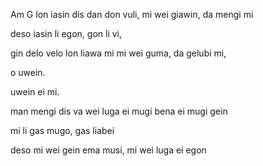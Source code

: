 Am          G
lon iasin dis dan don vuli,
mi wei giawin, 
da mengi mi

deso iasin li egon,
gon li vi,

gin delo velo lon liawa mi
mi wei guma,
da gelubi mi,

o uwein.

uwein ei mi.

man mengi dis va wei luga
ei mugi bena
ei mugi gein

mi li gas mugo,
gas liabei

deso mi wei gein ema musi,
mi wei luga ei egon
